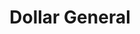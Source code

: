 ---
title: "Dollar General"
url: /rapid-city/dollar-general-east-saint-patrick-street/
shop: Kramladen
---